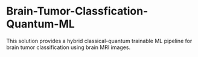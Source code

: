 # Brain-Tumor-Classfication-Quantum-ML
This solution provides a hybrid classical-quantum trainable ML pipeline for brain tumor classification using brain MRI images.

